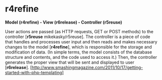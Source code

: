 r4refine
========

**Model (r4refine) - View (r6release) - Controller (r5reuse)**

User actions are passed (as HTTP requests, GET or POST methods) to the controller [**r5reuse** mikekasky/r5reuse]. The controller is a piece of code that handles and processes user input and then reads and makes necessary changes to the model [**r4refine**], which is responsible for the storage and modification of data. (In simple terms, the model consists of the database structure and contents, and the code used to access it.) Then, the controller generates the proper view that will be sent and displayed to user [**r6release**].
[http://www.smashingmagazine.com/2011/10/17/getting-started-with-php-templating]
